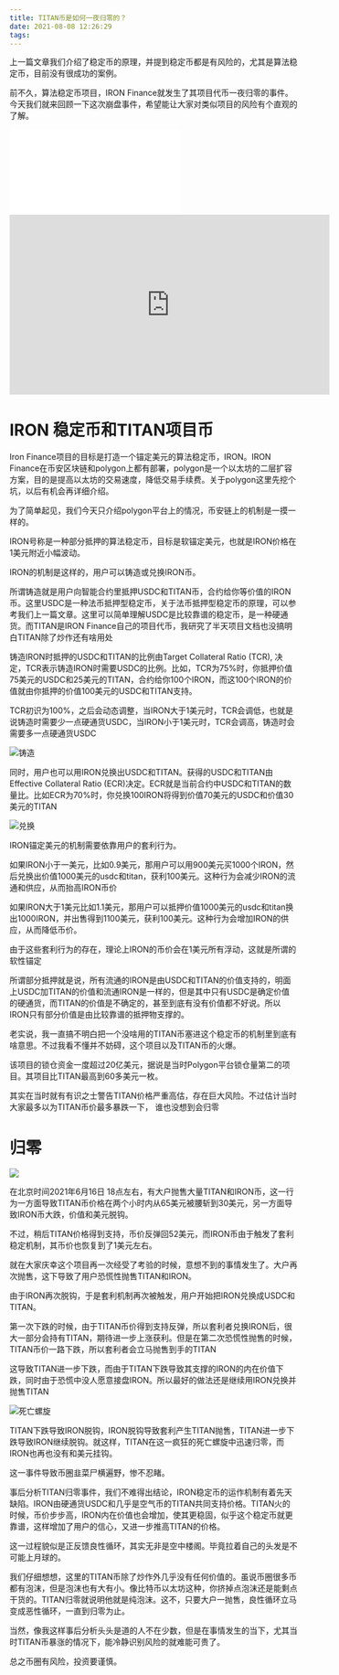```yaml
---
title: TITAN币是如何一夜归零的？
date: 2021-08-08 12:26:29
tags:
---
```


上一篇文章我们介绍了稳定币的原理，并提到稳定币都是有风险的，尤其是算法稳定币，目前没有很成功的案例。

前不久，算法稳定币项目，IRON Finance就发生了其项目代币一夜归零的事件。今天我们就来回顾一下这次崩盘事件，希望能让大家对类似项目的风险有个直观的了解。

<iframe src="//player.bilibili.com/player.html?aid=759663912&bvid=BV1T64y1z753&cid=384722708&page=1" scrolling="no" border="0" frameborder="no" framespacing="0" allowfullscreen="true"> </iframe>

<iframe width="560" height="315" src="https://www.youtube.com/embed/S9QC68u97cs" title="YouTube video player" frameborder="0" allow="accelerometer; autoplay; clipboard-write; encrypted-media; gyroscope; picture-in-picture" allowfullscreen></iframe>

# IRON 稳定币和TITAN项目币

Iron Finance项目的目标是打造一个锚定美元的算法稳定币，IRON。IRON Finance在币安区块链和polygon上都有部署，polygon是一个以太坊的二层扩容方案，目的是提高以太坊的交易速度，降低交易手续费。关于polygon这里先挖个坑，以后有机会再详细介绍。

为了简单起见，我们今天只介绍polygon平台上的情况，币安链上的机制是一摸一样的。

IRON号称是一种部分抵押的算法稳定币，目标是软锚定美元，也就是IRON价格在1美元附近小幅波动。

IRON的机制是这样的，用户可以铸造或兑换IRON币。

所谓铸造就是用户向智能合约里抵押USDC和TITAN币，合约给你等价值的IRON币。这里USDC是一种法币抵押型稳定币，关于法币抵押型稳定币的原理，可以参考我们上一篇文章。这里可以简单理解USDC是比较靠谱的稳定币，是一种硬通货。而TITAN是IRON Finance自己的项目代币，我研究了半天项目文档也没搞明白TITAN除了炒作还有啥用处

铸造IRON时抵押的USDC和TITAN的比例由Target Collateral Ratio (TCR), 决定，TCR表示铸造IRON时需要USDC的比例。比如，TCR为75%时，你抵押价值75美元的USDC和25美元的TITAN，合约给你100个IRON，而这100个IRON的价值就由你抵押的价值100美元的USDC和TITAN支持。

TCR初识为100%，之后会动态调整，当IRON大于1美元时，TCR会调低，也就是说铸造时需要少一点硬通货USDC，当IRON小于1美元时，TCR会调高，铸造时会需要多一点硬通货USDC

![铸造](https://raw.githubusercontent.com/yuliji/images/main/imgtcr.png)

同时，用户也可以用IRON兑换出USDC和TITAN。获得的USDC和TITAN由Effective Collateral Ratio (ECR)决定。ECR就是当前合约中USDC和TITAN的数量比。比如ECR为70%时，你兑换100IRON将得到价值70美元的USDC和价值30美元的TITAN

![兑换](https://raw.githubusercontent.com/yuliji/images/main/imgecr.png)

IRON锚定美元的机制需要依靠用户的套利行为。

如果IRON小于一美元，比如0.9美元，那用户可以用900美元买1000个IRON，然后兑换出价值1000美元的usdc和titan，获利100美元。这种行为会减少IRON的流通和供应，从而抬高IRON币价

如果IRON大于1美元比如1.1美元，那用户可以抵押价值1000美元的usdc和titan换出1000IRON，并出售得到1100美元，获利100美元。这种行为会增加IRON的供应，从而降低币价。

由于这些套利行为的存在，理论上IRON的币价会在1美元所有浮动，这就是所谓的软性锚定

所谓部分抵押就是说，所有流通的IRON是由USDC和TITAN的价值支持的，明面上USDC加TITAN的价值和流通IRON是一样的，但是其中只有USDC是确定价值的硬通货，而TITAN的价值是不确定的，甚至到底有没有价值都不好说。所以IRON只有部分价值是由比较靠谱的抵押物支撑的。

老实说，我一直搞不明白把一个没啥用的TITAN币塞进这个稳定币的机制里到底有啥意思。不过我看不懂并不妨碍，这个项目以及TITAN币的火爆。

该项目的锁仓资金一度超过20亿美元，据说是当时Polygon平台锁仓量第二的项目。其项目比TITAN最高到60多美元一枚。

其实在当时就有有识之士警告TITAN价格严重高估，存在巨大风险。不过估计当时大家最多以为TITAN币价最多暴跌一下， 谁也没想到会归零

# 归零

![](https://raw.githubusercontent.com/yuliji/images/main/imgzero.png)

在北京时间2021年6月16日 18点左右，有大户抛售大量TITAN和IRON币，这一行为一方面导致TITAN币价格在两个小时内从65美元被腰斩到30美元，另一方面导致IRON币大跌，价值和美元脱钩。

不过，稍后TITAN价格得到支持，币价反弹回52美元，而IRON币由于触发了套利稳定机制，其币价也恢复到了1美元左右。

就在大家庆幸这个项目再一次经受了考验的时候，意想不到的事情发生了。大户再次抛售，这下导致了用户恐慌性抛售TITAN和IRON。

由于IRON再次脱钩，于是套利机制再次被触发，用户开始把IRON兑换成USDC和TITAN。

第一次下跌的时候，由于TITAN币价得到支持反弹，所以套利者兑换IRON后，很大一部分会持有TITAN，期待进一步上涨获利。但是在第二次恐慌性抛售的时候，TITAN币价一路下跌，所以套利者会立马抛售到手的TITAN

这导致TITAN进一步下跌，而由于TITAN下跌导致其支撑的IRON的内在价值下跌，同时由于恐慌中没人愿意接盘IRON。所以最好的做法还是继续用IRON兑换并抛售TITAN

![死亡螺旋](https://raw.githubusercontent.com/yuliji/images/main/imgdead.png)

TITAN下跌导致IRON脱钩，IRON脱钩导致套利产生TITAN抛售，TITAN进一步下跌导致IRON继续脱钩。就这样，TITAN在这一疯狂的死亡螺旋中迅速归零，而IRON也再也没有和美元挂钩。

这一事件导致币圈韭菜尸横遍野，惨不忍睹。

事后分析TITAN归零事件，我们不难得出结论，IRON稳定币的运作机制有着先天缺陷。IRON由硬通货USDC和几乎是空气币的TITAN共同支持价格。TITAN火的时候，币价步步高，IRON内在价值也会增加，使其更稳固，似乎这个稳定币就更靠谱，这样增加了用户的信心，又进一步推高TITAN的价格。

这一过程貌似是正反馈良性循环，其实无非是空中楼阁。毕竟拉着自己的头发是不可能上月球的。

我们仔细想想，这里的TITAN币除了炒作外几乎没有任何价值的。虽说币圈很多币都有泡沫，但是泡沫也有大有小。像比特币以太坊这种，你挤掉点泡沫还是能剩点干货的。TITAN归零就说明他就是纯泡沫。这不，只要大户一抛售，良性循环立马变成恶性循环，一直到归零为止。

当然，像我这样事后分析头头是道的人不在少数，但是在事情发生的当下，尤其当时TITAN币暴涨的情况下，能冷静识别风险的就难能可贵了。

总之币圈有风险，投资要谨慎。